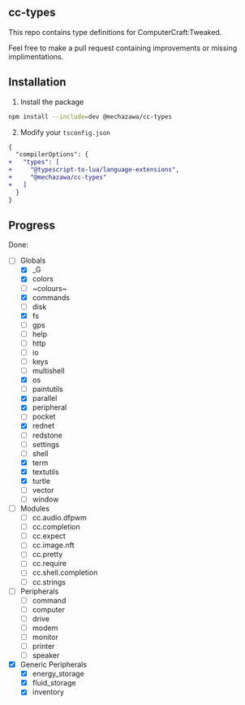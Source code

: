 cc-types
--------

This repo contains type definitions for ComputerCraft:Tweaked.

Feel free to make a pull request containing improvements or missing implimentations.

## Installation
1. Install the package
```bash
npm install --include=dev @mechazawa/cc-types
```

2. Modify your `tsconfig.json`
```diff
{
  "compilerOptions": {
+   "types": [
+     "@typescript-to-lua/language-extensions",
+     "@mechazawa/cc-types"
+   ]
  }
}
```

## Progress

Done:
- [ ] Globals
  - [x] _G
  - [x] colors
  - [ ] ~colours~
  - [x] commands
  - [ ] disk
  - [x] fs
  - [ ] gps
  - [ ] help
  - [ ] http
  - [ ] io
  - [ ] keys
  - [ ] multishell
  - [x] os
  - [ ] paintutils
  - [x] parallel
  - [x] peripheral
  - [ ] pocket
  - [x] rednet
  - [ ] redstone
  - [ ] settings
  - [ ] shell
  - [x] term
  - [x] textutils
  - [x] turtle
  - [ ] vector
  - [ ] window
- [ ] Modules
  - [ ] cc.audio.dfpwm
  - [ ] cc.completion
  - [ ] cc.expect
  - [ ] cc.image.nft
  - [ ] cc.pretty
  - [ ] cc.require
  - [ ] cc.shell.completion
  - [ ] cc.strings
- [ ] Peripherals
  - [ ] command
  - [ ] computer
  - [ ] drive
  - [ ] modem
  - [ ] monitor
  - [ ] printer
  - [ ] speaker
- [x] Generic Peripherals
  - [x] energy_storage
  - [x] fluid_storage
  - [x] inventory